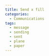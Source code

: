 ```yaml
---
title: Send x fill
categories:
  - Communications
tags:
  - message
  - sending
  - sent
  - plane
  - paper
---
```

